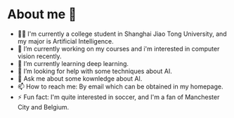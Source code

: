 # About me 👋
- 👨‍🎓 I'm currently a college student in Shanghai Jiao Tong University, and my major is Artificial Intelligence.
- 🔭 I’m currently working on my courses and i'm interested in computer vision recently.
- 🌱 I’m currently learning deep learning.
- 🤔 I’m looking for help with some techniques about AI.
- 💬 Ask me about some kownledge about AI.
- 📫 How to reach me: By email which can be obtained in my homepage.
- ⚡ Fun fact: I'm quite interested in soccer, and I'm a fan of Manchester City and Belgium.
